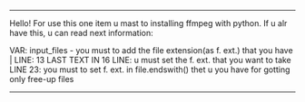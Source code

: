 ______________________________

Hello!
For use this one item u mast to installing ffmpeg with python.
If u alr have this, u can read next information:

VAR: input_files - you must to add the file extension(as f. ext.) that you have | LINE: 13
LAST TEXT IN 16 LINE: u must set the f. ext. that you want to take 
LINE 23: you must to set f. ext. in file.endswith() thet u you have for gotting only free-up files

______________________________
